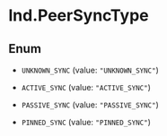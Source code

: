 # lnd.PeerSyncType

## Enum


* `UNKNOWN_SYNC` (value: `"UNKNOWN_SYNC"`)

* `ACTIVE_SYNC` (value: `"ACTIVE_SYNC"`)

* `PASSIVE_SYNC` (value: `"PASSIVE_SYNC"`)

* `PINNED_SYNC` (value: `"PINNED_SYNC"`)



